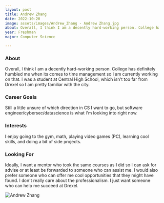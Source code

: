 ```yaml
---
layout: post
title: Andrew Zhang 
date: 2022-10-20
image: assets/images/Andrew_Zhang - Andrew Zhang.jpg
about: Overall, I think I am a decently hard-working person. College has definitely humbled me when its comes to time management so I am currently working on that. I was a student at Central High School, which isn't too far from Drexel so I am pretty familiar with the city. 
year: Freshman
major: Computer Science

---
```


### About

Overall, I think I am a decently hard-working person. College has definitely humbled me when its comes to time management so I am currently working on that. I was a student at Central High School, which isn't too far from Drexel so I am pretty familiar with the city. 

### Career Goals

Still a little unsure of which direction in CS I want to go, but software engineer/cybersec/datascience is what I'm looking into right now.

### Interests

I enjoy going to the gym, math, playing video games (PC),  learning cool skills, and doing a bit of side projects.

### Looking For

Ideally, I want a mentor who took the same courses as I did so I can ask for advise or at least be forwarded to someone who can assist me. I would also prefer someone who can offer me cool opportunities that they might have found. I don't really care about the professionalism. I just want someone who can help me succeed at Drexel.

<div class="text-center my-5">
    <img src="https://sase-drexel.github.io/mentorship-2022/assets/images/Andrew_Zhang - Andrew Zhang.jpg" alt="Andrew Zhang" class="rounded post-img" />
</div>
